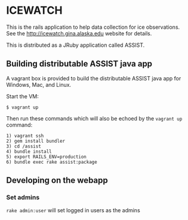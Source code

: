 # ICEWATCH


This is the rails application to help data collection for ice observations.   
See the http://icewatch.gina.alaska.edu website for details.

This is distributed as a JRuby application called ASSIST.

## Building distributable ASSIST java app

A vagrant box is provided to build the distributable ASSIST java app for 
Windows, Mac, and Linux.

Start the VM:

```
$ vagrant up
```
Then run these commands which will also be echoed by the `vagrant up` command:
```
1) vagrant ssh
2) gem install bundler
3) cd /assist
4) bundle install
5) export RAILS_ENV=production
6) bundle exec rake assist:package

```

## Developing on the webapp

### Set admins
`rake admin:user` will set logged in users as the admins
